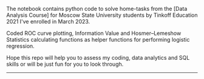 The notebook contains python code to solve home-tasks from the [Data Analysis Course] for Moscow State University students by Tinkoff Education 2021 I've enrolled in March 2023.   



Coded ROC curve plotting, Information Value and Hosmer–Lemeshow Statistics calculating functions as helper functions for performing logistic regression.

 



Hope this repo will help you to assess my coding, data analytics and SQL skills or will be just fun for you to look through.    



------------------------------------------------------------------------------------------------------------------------------------
